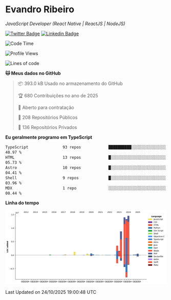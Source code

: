 # Evandro **Ribeiro**

*JavaScript Developer (React Native | ReactJS | NodeJS)*

[![Twitter Badge](https://img.shields.io/badge/-@ribeiroevandro-201B2D?style=flat-square&labelColor=201B2D&logo=twitter&logoColor=white&link=https://twitter.com/ribeiroevandro)](https://twitter.com/ribeiroevandro) 
[![Linkedin Badge](https://img.shields.io/badge/-Evandro%20Ribeiro-201B2D?style=flat-square&logo=Linkedin&logoColor=white&link=https://www.linkedin.com/in/ribeiroevandro)](https://www.linkedin.com/in/ribeiroevandro) 


<!--START_SECTION:waka-->
![Code Time](http://img.shields.io/badge/Code%20Time-4%2C682%20hrs%203%20mins-blue)

![Profile Views](http://img.shields.io/badge/Visualizac%C3%B5es%20do%20perfil-1-blue)

![Lines of code](https://img.shields.io/badge/Desde%20o%20Hello%20World%20eu%20escrevi-59.7%20million%20linhas%20de%20c%C3%B3digo-blue)

**🐱 Meus dados no GitHub** 

> 📦 393.0 kB Usado no armazenamento do GitHub 
 > 
> 🏆 680 Contribuições no ano de 2025
 > 
> 💼 Aberto para contratação
 > 
> 📜 208 Repositórios Públicos 
 > 
> 🔑 136 Repositórios Privados 
 > 
**Eu geralmente programo em TypeScript** 

```text
TypeScript               93 repos            ██████████░░░░░░░░░░░░░░░   40.97 % 
HTML                     13 repos            █░░░░░░░░░░░░░░░░░░░░░░░░   05.73 % 
Astro                    10 repos            █░░░░░░░░░░░░░░░░░░░░░░░░   04.41 % 
Shell                    9 repos             █░░░░░░░░░░░░░░░░░░░░░░░░   03.96 % 
MDX                      1 repo              ░░░░░░░░░░░░░░░░░░░░░░░░░   00.44 % 
```



**Linha do tempo**

![Lines of Code chart](https://raw.githubusercontent.com/ribeiroevandro/ribeiroevandro/main/assets/bar_graph.png)


 Last Updated on 24/10/2025 19:00:48 UTC
<!--END_SECTION:waka-->
